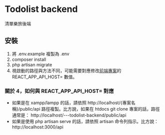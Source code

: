# Todolist backend

清單樂旅後端

## 安裝

1. 將 .env.example 複製為 .env
2. composer install
3. php artisan migrate 
4. 視啟動的路徑與方法不同，可能需要對應修改[前端專案](https://github.com/SVAkkao/frontend---todolist)的 REACT_APP_API_HOST= 數值。

### 關於 4，如何與 REACT_APP_API_HOST= 對應

* 如果是在 xampp/lampp 的話，請依照 http://localhost/{專案名稱}/public/api 路徑複製。比方說，如果在 htdocs git clone 專案的話，路徑通常是： http://localhost/---todolist-backend/public/api
* 如果是使用 php artisan serve 的話，請依照 artisan 命令列指示。比方說： http://localhost:3000/api
